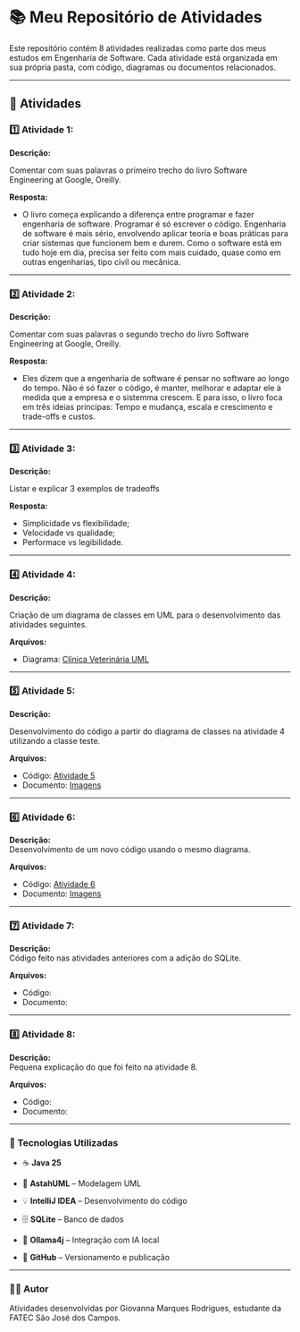 # 📚 Meu Repositório de Atividades

Este repositório contém 8 atividades realizadas como parte dos meus estudos em Engenharia de Software. Cada atividade está organizada em sua própria pasta, com código, diagramas ou documentos relacionados.

---

## 📌 Atividades

### 1️⃣ Atividade 1:

**Descrição:** 

Comentar com suas palavras o primeiro trecho do livro Software Engineering at Google, Oreilly.  

**Resposta:**  

- O livro começa explicando a diferença entre programar e fazer engenharia de software. Programar é só escrever o código. Engenharia de software é mais sério, envolvendo aplicar teoria e boas práticas para criar sistemas que funcionem bem e durem. Como o software está em tudo hoje em dia, precisa ser feito com mais cuidado, quase como em outras engenharias, tipo civíl ou mecânica. 

---

### 2️⃣ Atividade 2: 

**Descrição:**

Comentar com suas palavras o segundo trecho do livro Software Engineering at Google, Oreilly.

**Resposta:**  

- Eles dizem que a engenharia de software é pensar no software ao longo do tempo. Não é só fazer o código, é manter, melhorar e adaptar ele à medida que a empresa e o sistemma crescem. E para isso, o livro foca em três ideias principas: Tempo e mudança, escala e crescimento e trade-offs e custos.

---

### 3️⃣ Atividade 3: 

**Descrição:**  

Listar e explicar 3 exemplos de tradeoffs  

**Resposta:**  

- Simplicidade vs flexibilidade;
- Velocidade vs qualidade;
- Performace vs legibilidade.  

---

### 4️⃣ Atividade 4: 

**Descrição:**  

 Criação de um diagrama de classes em UML para o desenvolvimento das atividades seguintes.

**Arquivos:**

- Diagrama: [Clínica Veterinária UML](Atividade_4/ClinicaVeterinaria.pdf)  

---

### 5️⃣ Atividade 5:

**Descrição:**  

Desenvolvimento do código a partir do diagrama de classes na atividade 4 utilizando a classe teste.  

**Arquivos:**  

- Código: [Atividade 5](Atividade_5/Clinica_Veterinaria/src)  
- Documento: [Imagens](Atividade_5/ImagemCodigo_5)  

---

### 6️⃣ Atividade 6: 
**Descrição:**  
Desenvolvimento de um novo código usando o mesmo diagrama.  

**Arquivos:**  
- Código: [Atividade 6](Atividade_6/Clinica_Veterinaria_Buscar/src)  
- Documento: [Imagens](Atividade_6/ImagemCodigo_6) 

---

### 7️⃣ Atividade 7: 
**Descrição:**  
Código feito nas atividades anteriores com a adição do SQLite.  

**Arquivos:**  
- Código:  
- Documento:   

---

### 8️⃣ Atividade 8:
**Descrição:**  
Pequena explicação do que foi feito na atividade 8.  

**Arquivos:**  
- Código:
- Documento:    

---

### 🚀 Tecnologias Utilizadas

- ☕ **Java 25** 
    
-  🧩 **AstahUML** – Modelagem UML  

-  💡 **IntelliJ IDEA** – Desenvolvimento do código  

-  🗄️ **SQLite** – Banco de dados  

-  🤖 **Ollama4j** – Integração com IA local  

-  🧭 **GitHub** – Versionamento e publicação 

---

### 👩‍💻 Autor

Atividades desenvolvidas por Giovanna Marques Rodrigues, estudante da FATEC São José dos Campos.
